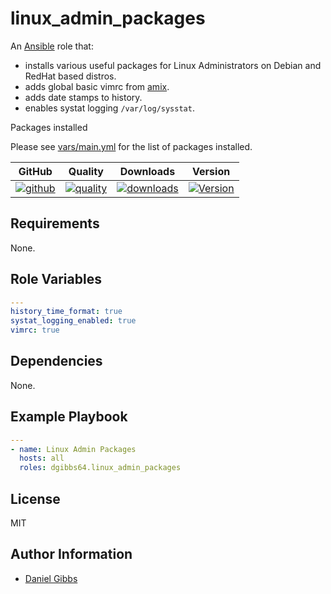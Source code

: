 # linux_admin_packages

An [Ansible](https://www.ansible.com) role that:

- installs various useful packages for Linux Administrators on Debian and RedHat based distros.
- adds global basic vimrc from [amix](https://github.com/amix/vimrc).
- adds date stamps to history.
- enables systat logging `/var/log/sysstat`.

Packages installed

Please see [vars/main.yml](https://github.com/dgibbs64/ansible-role-linux_admin_packages/blob/main/vars/main.yml) for the list of packages installed.

|GitHub|Quality|Downloads|Version|
|------|-------|---------|-------|
|[![github](https://github.com/dgibbs64/ansible-role-linux_admin_packages/workflows/Ansible%20Molecule/badge.svg)](https://github.com/robertdebock/ansible-role-bootstrap/actions)|[![quality](https://img.shields.io/ansible/quality/59358)](https://galaxy.ansible.com/dgibbs64/linux_admin_packages)|[![downloads](https://img.shields.io/ansible/role/d/59358)](https://galaxy.ansible.com/dgibbs64/linux_admin_packages)|[![Version](https://img.shields.io/github/release/dgibbs64/ansible-role-linux_admin_packages.svg)]([https://github.com/dgibbs64/linux_admin_packages/releases/](https://github.com/dgibbs64/ansible-role-linux_admin_packages/release))|

## Requirements

None.

## Role Variables

```yaml
---
history_time_format: true
systat_logging_enabled: true
vimrc: true
```

## Dependencies

None.

## Example Playbook

```yaml
---
- name: Linux Admin Packages
  hosts: all
  roles: dgibbs64.linux_admin_packages
```

## License

MIT

## Author Information

- [Daniel Gibbs](https://danielgibbs.co.uk)
